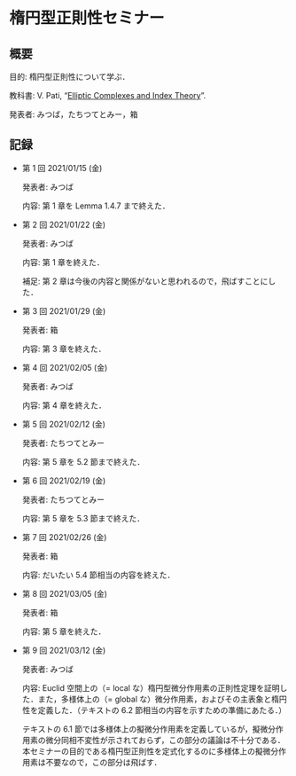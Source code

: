 # 楕円型正則性セミナー

## 概要

目的: 楕円型正則性について学ぶ．

教科書: V. Pati, “[Elliptic Complexes and Index Theory](https://www.isibang.ac.in/~adean/infsys/database/notes/elliptic.pdf)”.

発表者: みつば，たちつてとみー，箱

## 記録

* 第 1 回 2021/01/15 (金)

  発表者: みつば

  内容: 第 1 章を Lemma 1.4.7 まで終えた．

* 第 2 回 2021/01/22 (金)

  発表者: みつば

  内容: 第 1 章を終えた．

  補足: 第 2 章は今後の内容と関係がないと思われるので，飛ばすことにした．

* 第 3 回 2021/01/29 (金)

  発表者: 箱

  内容: 第 3 章を終えた．

* 第 4 回 2021/02/05 (金)

  発表者: みつば

  内容: 第 4 章を終えた．

* 第 5 回 2021/02/12 (金)

  発表者: たちつてとみー

  内容: 第 5 章を 5.2 節まで終えた．

* 第 6 回 2021/02/19 (金)

  発表者: たちつてとみー

  内容: 第 5 章を 5.3 節まで終えた．

* 第 7 回 2021/02/26 (金)

  発表者: 箱

  内容: だいたい 5.4 節相当の内容を終えた．

* 第 8 回 2021/03/05 (金)

  発表者: 箱

  内容: 第 5 章を終えた．

* 第 9 回 2021/03/12 (金)

  発表者: みつば

  内容: Euclid 空間上の（= local な）楕円型微分作用素の正則性定理を証明した．また，多様体上の（= global な）微分作用素，およびその主表象と楕円性を定義した．（テキストの 6.2 節相当の内容を示すための準備にあたる．）
  
  テキストの 6.1 節では多様体上の擬微分作用素を定義しているが，擬微分作用素の微分同相不変性が示されておらず，この部分の議論は不十分である．本セミナーの目的である楕円型正則性を定式化するのに多様体上の擬微分作用素は不要なので，この部分は飛ばす．
